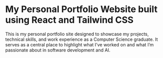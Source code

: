 # My Personal Portfolio Website built using React and Tailwind CSS
This is my personal portfolio site designed to showcase my projects, technical skills, and work experience as a Computer Science graduate. It serves as a central place to highlight what I’ve worked on and what I’m passionate about in software development and AI.
